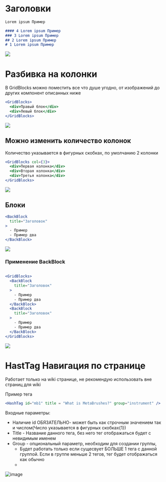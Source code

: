 # Заголовки

```md
Lorem ipsum Пример

#### 4 Lorem ipsum Пример
### 3 Lorem ipsum Пример
## 2 Lorem ipsum Пример
# 1 Lorem ipsum Пример
```

<img src="https://i.imgur.com/6NBJRxN.png" />

# Разбивка на колонки

В GridBlocks можно поместить все что душе угодно, от изображений до других компонент описанных ниже
```jsx
<GridBlocks>
  <div>Правый блок</div>
  <div>Левый блок</div>
</GridBlocks>
```

<img src="https://i.imgur.com/R7tz8bX.png" />

## Можно изменить количество колонок

Количество указывается в фигурных скобках, по умолчанию 2 колонки
```jsx
<GridBlocks col={3}>
  <div>Первая колонка</div>
  <div>Вторая колонка</div>
  <div>Третья колонка</div>
</GridBlocks>
```
<img src="https://i.imgur.com/RfFQ4MU.png" />

## Блоки

```jsx
<BackBlock
  title="Заголовок"
>
  - Пример
  - Пример два
</BackBlock>
```
<img src="https://i.imgur.com/z7JuGzZ.png" />

### Применение BackBlock

```jsx

<GridBlocks>
  <BackBlock
    title="Заголовок"
  >
    - Пример
    - Пример два
  </BackBlock>
  <BackBlock
    title="Заголовок"
  >
    - Пример
    - Пример два
  </BackBlock>
</GridBlocks>
```

<img src="https://i.imgur.com/79ckIiO.png" />


# HastTag Навигация по странице
Работает только на wiki странице, не рекомендую использовать вне страниц для wiki

Пример тега
```jsx
<HashTag id="mb1" title = "What is MetaBrushes?" group="instrument" />
```
Входные параметры:
- Наличие id ОБЯЗАТЕЛЬНО- может быть как строчным значением так и числом(Число указывается в фигурных скобках{1})
- Title - Название данного тега, без него тег отображаться будет с невидимым именем
- Group - опциональный параметр, необходим для создании группы,
  - Будет работать только если сущесвует БОЛЬШЕ 1 тега с данной группой. Если в группе меньше 2 тегов, тег будет отображаться как обычно
  - 

![image](https://github.com/user-attachments/assets/12155f8e-de9d-4fcf-b938-540a4cdf1a28)

